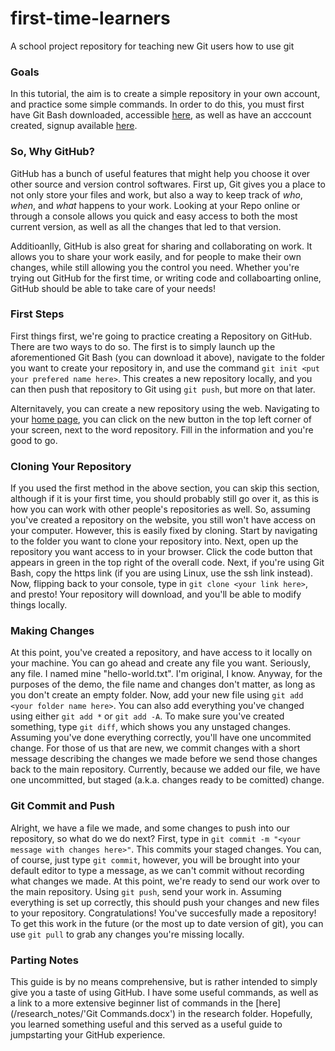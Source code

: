 # first-time-learners
A school project repository for teaching new Git users how to use git 

### Goals
In this tutorial, the aim is to create a simple repository in your own account, and practice some simple commands. In order to do this, you must first have Git Bash downloaded, accessible [here](https://git-scm.com/downloads), as well as have an acccount created, signup available [here](https://github.com/join?source=login).

### So, Why GitHub?
GitHub has a bunch of useful features that might help you choose it over other source and version control softwares. First up, Git gives you a place to not only store your files and work, but also a way to keep track of *who*, *when*, and *what* happens to your work. Looking at your Repo online or through a console allows you quick and easy access to both the most current version, as well as all the changes that led to that version.

Additioanlly, GitHub is also great for sharing and collaborating on work. It allows you to share your work easily, and for people to make their own changes, while still allowing you the control you need. Whether you're trying out GitHub for the first time, or writing code and collaboarting online, GitHub should be able to take care of your needs!

### First Steps
First things first, we're going to practice creating a Repository on GitHub. There are two ways to do so. The first is to simply launch up the aforementioned Git Bash (you can download it above), navigate to the folder you want to create your repository in, and use the command `git init <put your prefered name here>`. This creates a new repository locally, and you can then push that repository to Git using `git push`, but more on that later.

Alternitavely, you can create a new repository using the web. Navigating to your [home page](github.com), you can click on the new button in the top left corner of your screen, next to the word repository. Fill in the information and you're good to go.

### Cloning Your Repository
If you used the first method in the above section, you can skip this section, although if it is your first time, you should probably still go over it, as this is how you can work with other people's repositories as well. So, assuming you've created a repository on the website, you still won't have access on your computer. However, this is easily fixed by cloning. Start by navigating to the folder you want to clone your repository into. Next, open up the repository you want access to in your browser. Click the code button that appears in green in the top right of the overall code. Next, if you're using Git Bash, copy the https link (if you are using Linux, use the ssh link instead). Now, flipping back to your console, type in `git clone <your link here>`, and presto! Your repository will download, and you'll be able to modify things locally.

### Making Changes
At this point, you've created a repository, and have access to it locally on your machine. You can go ahead and create any file you want. Seriously, any file. I named mine "hello-world.txt". I'm original, I know. Anyway, for the purposes of the demo, the file name and changes don't matter, as long as you don't create an empty folder. Now, add your new file using `git add <your folder name here>`. You can also add everything you've changed using either `git add *` or `git add -A`. To make sure you've created something, type `git diff`, which shows you any unstaged changes. Assuming you've done everything correctly, you'll have one uncommited change. For those of us that are new, we commit changes with a short message describing the changes we made before we send those changes back to the main repository. Currently, because we added our file, we have one uncommitted, but staged (a.k.a. changes ready to be comitted) change.

### Git Commit and Push
Alright, we have a file we made, and some changes to push into our repository, so what do we do next? First, type in `git commit -m "<your message with changes here>"`. This commits your staged changes. You can, of course, just type `git commit`, however, you will be brought into your default editor to type a message, as we can't commit without recording what changes we made. At this point, we're ready to send our work over to the main repository. Using `git push`, send your work in. Assuming everything is set up correctly, this should push your changes and new files to your repository. Congratulations! You've succesfully made a repository! To get this work in the future (or the most up to date version of git), you can use `git pull` to grab any changes you're missing locally.

### Parting Notes
This guide is by no means comprehensive, but is rather intended to simply give you a taste of using GitHub. I have some useful commands, as well as a link to a more extensive beginner list of commands in the [here](/research_notes/'Git Commands.docx') in the research folder. Hopefully, you learned something useful and this served as a useful guide to jumpstarting your GitHub experience.
